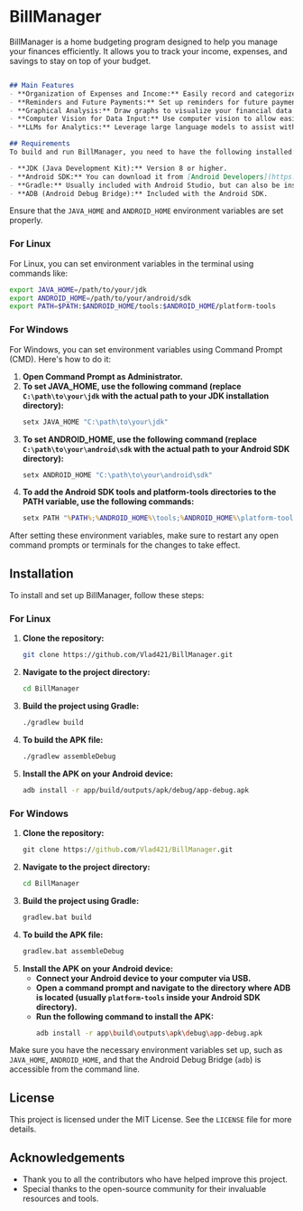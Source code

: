 # BillManager

BillManager is a home budgeting program designed to help you manage your finances efficiently. It allows you to track your income, expenses, and savings to stay on top of your budget.



```markdown

## Main Features
- **Organization of Expenses and Income:** Easily record and categorize your various sources of income and types of expenses.
- **Reminders and Future Payments:** Set up reminders for future payments, recurring expenditures, and future incomes to help plan your budget (not implemented yet).
- **Graphical Analysis:** Draw graphs to visualize your financial data (not implemented yet).
- **Computer Vision for Data Input:** Use computer vision to allow easier input of data (will be implemented when base functionalities are completed).
- **LLMs for Analytics:** Leverage large language models to assist with financial analytics and insights (will be implemented when base functionalities are completed).

## Requirements
To build and run BillManager, you need to have the following installed:

- **JDK (Java Development Kit):** Version 8 or higher.
- **Android SDK:** You can download it from [Android Developers](https://developer.android.com/studio).
- **Gradle:** Usually included with Android Studio, but can also be installed separately.
- **ADB (Android Debug Bridge):** Included with the Android SDK.


```

Ensure that the `JAVA_HOME` and `ANDROID_HOME` environment variables are set properly.

### For Linux
For Linux, you can set environment variables in the terminal using commands like:
```bash
export JAVA_HOME=/path/to/your/jdk
export ANDROID_HOME=/path/to/your/android/sdk
export PATH=$PATH:$ANDROID_HOME/tools:$ANDROID_HOME/platform-tools
```

### For Windows
For Windows, you can set environment variables using Command Prompt (CMD). Here's how to do it:

1. **Open Command Prompt as Administrator.**
2. **To set JAVA_HOME, use the following command (replace `C:\path\to\your\jdk` with the actual path to your JDK installation directory):**
   ```cmd
   setx JAVA_HOME "C:\path\to\your\jdk"
   ```
3. **To set ANDROID_HOME, use the following command (replace `C:\path\to\your\android\sdk` with the actual path to your Android SDK directory):**
   ```cmd
   setx ANDROID_HOME "C:\path\to\your\android\sdk"
   ```
4. **To add the Android SDK tools and platform-tools directories to the PATH variable, use the following commands:**
   ```cmd
   setx PATH "%PATH%;%ANDROID_HOME%\tools;%ANDROID_HOME%\platform-tools"
   ```

After setting these environment variables, make sure to restart any open command prompts or terminals for the changes to take effect.

## Installation
To install and set up BillManager, follow these steps:

### For Linux
1. **Clone the repository:**
   ```bash
   git clone https://github.com/Vlad421/BillManager.git
   ```
2. **Navigate to the project directory:**
   ```bash
   cd BillManager
   ```
3. **Build the project using Gradle:**
   ```bash
   ./gradlew build
   ```
4. **To build the APK file:**
   ```bash
   ./gradlew assembleDebug
   ```
5. **Install the APK on your Android device:**
   ```bash
   adb install -r app/build/outputs/apk/debug/app-debug.apk
   ```

### For Windows
1. **Clone the repository:**
   ```cmd
   git clone https://github.com/Vlad421/BillManager.git
   ```
2. **Navigate to the project directory:**
   ```cmd
   cd BillManager
   ```
3. **Build the project using Gradle:**
   ```cmd
   gradlew.bat build
   ```
4. **To build the APK file:**
   ```cmd
   gradlew.bat assembleDebug
   ```
5. **Install the APK on your Android device:**
   - **Connect your Android device to your computer via USB.**
   - **Open a command prompt and navigate to the directory where ADB is located (usually `platform-tools` inside your Android SDK directory).**
   - **Run the following command to install the APK:**
     ```bash
     adb install -r app\build\outputs\apk\debug\app-debug.apk
     ```

Make sure you have the necessary environment variables set up, such as `JAVA_HOME`, `ANDROID_HOME`, and that the Android Debug Bridge (`adb`) is accessible from the command line.


## License
This project is licensed under the MIT License. See the `LICENSE` file for more details.

## Acknowledgements
- Thank you to all the contributors who have helped improve this project.
- Special thanks to the open-source community for their invaluable resources and tools.

